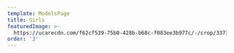 ```yaml
---
template: ModelsPage
title: Girls
featuredImage: >-
  https://ucarecdn.com/f62cf539-75b0-428b-b68c-f083ee3b977c/-/crop/3373x1884/0,0/-/preview/
order: '3'
---
```


